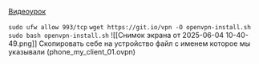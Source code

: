 [Видеоурок](https://www.youtube.com/watch?v=TGUQcUAfoEg)

`sudo ufw allow 993/tcp`
`wget https://git.io/vpn -O openvpn-install.sh`
`sudo bash openvpn-install.sh`
![[Снимок экрана от 2025-06-04 10-40-49.png]]
Скопировать себе на устройство файл c именем которое мы указывали (phone_my_client_01.ovpn)
